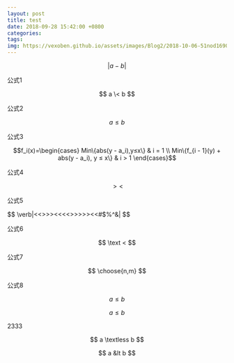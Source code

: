 ```yaml
---
layout: post
title: test
date: 2018-09-28 15:42:00 +0800
categories: 
tags: 
img: https://vexoben.github.io/assets/images/Blog2/2018-10-06-51nod1690-区间求和2.png
---
```


$$ \left| a - b \right| $$

公式1

$$ a \< b $$

公式2

$$ a ≤ b $$

公式3

$$f_i(x)=\begin{cases}
Min\{abs(y - a_i),y≤x\} & i = 1 \\
Min\{f_{i - 1}(y) + abs(y - a_i), y ≤ x\} & i > 1
\end{cases}$$

公式4

$$ >< $$

公式5

$$ \verb|<<>>><<<<>>>>><<#$%^&| $$

公式6

$$ \text < $$

公式7

$$ \choose{n,m} $$

公式8

$$ a \leq b $$

$$ a \le b $$

2333

$$ a \textless b $$

$$ a &lt b $$ 

[1]:https://www.51nod.com/onlineJudge/questionCode.html#!problemId=1690